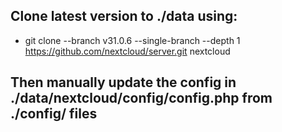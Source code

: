 ## Clone latest version to ./data using:
- git clone --branch v31.0.6 --single-branch --depth 1 https://github.com/nextcloud/server.git nextcloud

## Then manually update the config in ./data/nextcloud/config/config.php from ./config/ files